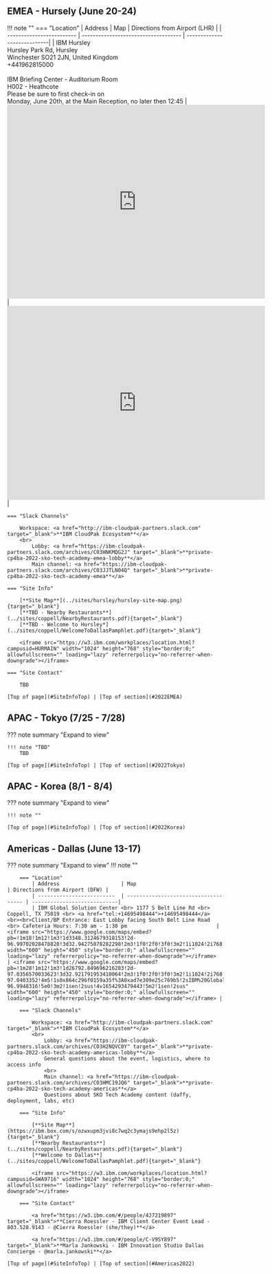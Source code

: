 <a name="SiteInfoTop"></a>



## EMEA - Hursely (June 20-24)
<a name="2022EMEA"></a>

<!---
??? note summary "Expand to view"
-->

!!! note ""
    === "Location"
        | Address                    | Map                                  | Directions from Airport (LHR) |
        | -------------------------  | ------------------------------------ | ----------------------------|
        | IBM Hursley <br> Hursley Park Rd, Hursley <br> Winchester SO21 2JN, United Kingdom <br> +441962815000  <br><br> IBM Briefing Center - Auditorium Room <br> H002 - Heathcote <br> Please be sure to first check-in on <br> Monday, June 20th, at the Main Reception, no later then 12:45 | <iframe src="https://www.google.com/maps/embed?pb=!1m18!1m12!1m3!1d2509.4632053573805!2d-1.399379448908604!3d51.02606505350224!2m3!1f0!2f0!3f0!3m2!1i1024!2i768!4f13.1!3m3!1m2!1s0x48740ca1f9eeebf1%3A0x1d30d7d806fff5d7!2sIBM!5e0!3m2!1sen!2sus!4v1654549604095!5m2!1sen!2sus" width="600" height="450" style="border:0;" allowfullscreen="" loading="lazy" referrerpolicy="no-referrer-when-downgrade"></iframe> | <iframe src="https://www.google.com/maps/embed?pb=!1m28!1m12!1m3!1d319652.4722772479!2d-1.206609109194424!3d51.25066282816136!2m3!1f0!2f0!3f0!3m2!1i1024!2i768!4f13.1!4m13!3e0!4m5!1s0x48767234cdc56de9%3A0x8fe7535543f64167!2sHeathrow%20Airport%2C%20Longford%20TW6%2C%20United%20Kingdom!3m2!1d51.4700223!2d-0.45429549999999996!4m5!1s0x48740ca1f9eeebf1%3A0x1d30d7d806fff5d7!2sIBM%2C%20Hursley%20Park%20Rd%2C%20Hursley%2C%20Winchester%20SO21%202JN%2C%20United%20Kingdom!3m2!1d51.0260617!2d-1.3971854!5e0!3m2!1sen!2sus!4v1654549352579!5m2!1sen!2sus" width="600" height="450" style="border:0;" allowfullscreen="" loading="lazy" referrerpolicy="no-referrer-when-downgrade"></iframe>  |

    === "Slack Channels"

        Workspace: <a href="http://ibm-cloudpak-partners.slack.com" target="_blank">**IBM CloudPak Ecosystem**</a>  
        <br>
            Lobby: <a href="https://ibm-cloudpak-partners.slack.com/archives/C03HNKMQG2J" target="_blank">**private-cp4ba-2022-sko-tech-academy-emea-lobby**</a>  
            Main channel: <a href="https://ibm-cloudpak-partners.slack.com/archives/C03JJTLN04Q" target="_blank">**private-cp4ba-2022-sko-tech-academy-emea**</a>  

    === "Site Info"
    
        [**Site Map**](../sites/hursley/hursley-site-map.png){target="_blank"}  
        [**TBD - Nearby Restaurants**](../sites/coppell/NearbyRestaurants.pdf){target="_blank"}  
        [**TBD - Welcome to Hursley*](../sites/coppell/WelcomeToDallasPamphlet.pdf){target="_blank"}  

        <iframe src="https://w3.ibm.com/workplaces/location.html?campusid=HURMAIN" width="1024" height="768" style="border:0;" allowfullscreen="" loading="lazy" referrerpolicy="no-referrer-when-downgrade"></iframe>  

    === "Site Contact"
    
        TBD
            
    [Top of page](#SiteInfoTop) | [Top of section](#2022EMEA)
    
## APAC - Tokyo (7/25 - 7/28)
<a name="2022Tokyo"></a>
??? note summary "Expand to view"

    !!! note "TBD"
        TBD
        
    [Top of page](#SiteInfoTop) | [Top of section](#2022Tokyo)

## APAC - Korea (8/1 - 8/4)
<a name="2022Korea"></a>
??? note summary "Expand to view"

    !!! note ""

    [Top of page](#SiteInfoTop) | [Top of section](#2022Korea)


## Americas - Dallas (June 13-17)
<a name="2022Americas"></a>
??? note summary "Expand to view"
    !!! note ""

        === "Location"
            | Address                    | Map                                  | Directions from Airport (DFW) |
            | -------------------------  | ------------------------------------ | ----------------------------|
            | IBM Global Solution Center <br> 1177 S Belt Line Rd <br> Coppell, TX 75019 <br> <a href="tel:+14695498444">+14695498444</a> <br><br>Client/BP Entrance: East Lobby facing South Belt Line Road <br> Cafeteria Hours: 7:30 am - 1:30 pm                             | <iframe src="https://www.google.com/maps/embed?pb=!1m18!1m12!1m3!1d3348.3124679318153!2d-96.99702028478828!3d32.94275878282298!2m3!1f0!2f0!3f0!3m2!1i1024!2i768!4f13.1!3m3!1m2!1s0x864c296f0159a35f%3A0xad7e309e25c769b5!2sIBM%20Global%20Solution%20Center!5e0!3m2!1sen!2sus!4v1654289898733!5m2!1sen!2sus" width="600" height="450" style="border:0;" allowfullscreen="" loading="lazy" referrerpolicy="no-referrer-when-downgrade"></iframe>  | <iframe src="https://www.google.com/maps/embed?pb=!1m28!1m12!1m3!1d26792.849696216283!2d-97.0356570033623!3d32.921791953410064!2m3!1f0!2f0!3f0!3m2!1i1024!2i768!4f13.1!4m13!3e0!4m5!1s0x864c2a660d222aa7%3A0x73323f5e067d201c!2sDFW%20International%20Airport%20(DFW)%2C%20Aviation%20Drive%2C%20DFW%20Airport%2C%20TX!3m2!1d32.8998091!2d-97.0403352!4m5!1s0x864c296f0159a35f%3A0xad7e309e25c769b5!2sIBM%20Global%20Solution%20Center%201177%20S%20Belt%20Line%20Rd%20Coppell%2C%20TX%2075019!3m2!1d32.9427543!2d-96.9948316!5e0!3m2!1sen!2sus!4v1654293479443!5m2!1sen!2sus" width="600" height="450" style="border:0;" allowfullscreen="" loading="lazy" referrerpolicy="no-referrer-when-downgrade"></iframe> |

        === "Slack Channels"

            Workspace: <a href="http://ibm-cloudpak-partners.slack.com" target="_blank">**IBM CloudPak Ecosystem**</a>  
            <br>
                Lobby: <a href="https://ibm-cloudpak-partners.slack.com/archives/C03H2NQVC0Y" target="_blank">**private-cp4ba-2022-sko-tech-academy-americas-lobby**</a>  
                General questions about the event, logistics, where to access info  
                <br>
                Main channel: <a href="https://ibm-cloudpak-partners.slack.com/archives/C03HMC19JQ6" target="_blank">**private-cp4ba-2022-sko-tech-academy-americas**</a>  
                Questions about SKO Tech Academy content (daffy, deployment, labs, etc)  

        === "Site Info"
        
            [**Site Map**](https://ibm.box.com/s/ozwxupm3jvi8c7wq2c3ymajs9ehp2l5z){target="_blank"}  
            [**Nearby Restaurants**](../sites/coppell/NearbyRestaurants.pdf){target="_blank"}  
            [**Welcome to Dallas**](../sites/coppell/WelcomeToDallasPamphlet.pdf){target="_blank"}  

            <iframe src="https://w3.ibm.com/workplaces/location.html?campusid=SWA9716" width="1024" height="768" style="border:0;" allowfullscreen="" loading="lazy" referrerpolicy="no-referrer-when-downgrade"></iframe>  
        
        === "Site Contact"

            <a href="https://w3.ibm.com/#/people/4J7219897" target="_blank">**Cierra Roessler - IBM Client Center Event Lead - 803.528.9143 - @Cierra Roessler (she/they)**</a>
          
            <a href="https://w3.ibm.com/#/people/C-V9SY897" target="_blank">**Marla Jankowski - IBM Innovation Studio Dallas Concierge - @marla.jankowski**</a>

    [Top of page](#SiteInfoTop) | [Top of section](#Americas2022)
